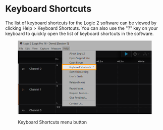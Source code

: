# Keyboard Shortcuts

The list of keyboard shortcuts for the Logic 2 software can be viewed by clicking Help > Keyboard Shortcuts. You can also use the "?" key on your keyboard to quickly open the list of keyboard shortcuts in the software.

<figure><img src="../../.gitbook/assets/keyboard-shortcuts.png" alt="" width="563"><figcaption><p>Keyboard Shortcuts menu button</p></figcaption></figure>
